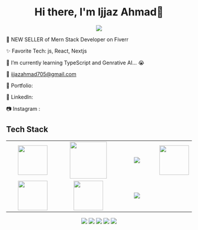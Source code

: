 <body>
  <div align="center">
    <h1> Hi there, I'm Ijjaz Ahmad👋</h1>
  </div>
<p align="center">
<a href="#"><img src="https://readme-typing-svg.herokuapp.com/?lines=Mern+Stack+Developer&font=Roboto&size=26&duration=3500&pause=500&center=true&width=500&height=50&color=eab676"></a>

💸 NEW SELLER of Mern Stack Developer on Fiverr

✨ Favorite Tech: js, React, Nextjs

📓 I’m currently learning TypeScript and Genrative AI... 😭

📧 ijjazahmad705@gmail.com

🎨 Portfolio:

💼 LinkedIn: 

📷 Instagram : 
 
<h2>Tech Stack</h2>

<table width="100">
<tr>
 <td align='center' width="200">
        <img src="https://github.com/abranhe/programming-languages-logos/blob/master/src/javascript/javascript.svg" width="80">
    </td>
 <td align='center' width="200">
        <img src="https://fiverr-res.cloudinary.com/npm-assets/layout-server/fiverr-og-logo.5fd6463.png" width="100">
    </td>
 <td align='center' width="200">
        <img src="https://www.vectorlogo.zone/logos/reactjs/reactjs-ar21.svg">
    </td>
    <td align='center'>
        <img src="https://upload.wikimedia.org/wikipedia/commons/thumb/3/38/HTML5_Badge.svg/600px-HTML5_Badge.svg.png"  width="80">
    </td>
 
</tr>
 
<tr>
    <td align='center'>
        <img src="https://upload.wikimedia.org/wikipedia/commons/thumb/4/4c/Typescript_logo_2020.svg/1200px-Typescript_logo_2020.svg.png" width="80">
    </td>
    <td align='center'>
        <img src="https://www.linkpicture.com/q/OpenAI-ChatGPT-5-Logo-Vector.svg.png"  width="80">
    </td>
    <td align='center'>
        <img src="https://www.linkpicture.com/q/download_193.jpg">
    </td>
   
</tr>

    
</table>
</p>
<p align="center">
<a href="#"><img src="https://img.shields.io/badge/ijjazahmad-0077B5?style=for-the-badge&logo=linkedin&logoColor=white"/></a>
<a href="mailto:ijjazahmad705@gmail.com"><img src="https://img.shields.io/badge/ijjazahmad-D14836?style=for-the-badge&logo=gmail&logoColor=white"/></a>
<a href="#"><img src="https://img.shields.io/badge/-@ijjazahmad-E4405F?style=for-the-badge&logo=instagram&logoColor=white"/></a>
<a href="#"><img src="https://img.shields.io/badge/ijjazahmad-00B2FF?style=for-the-badge&logo=messenger&logoColor=white"/></a>
<a href="#"><img src="https://img.shields.io/badge/ijjazahmad-1DA1F2?style=for-the-badge&logo=twitter&logoColor=white"/></a>
 </p>
 
<br>
